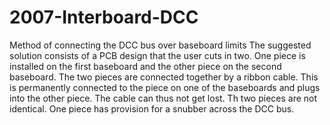 # 2007-Interboard-DCC
Method of connecting the DCC bus over baseboard limits
The suggested solution consists of a PCB design that the user cuts in two. One piece is installed on the first baseboard and the other piece on the
second baseboard. The two pieces are connected together by a ribbon cable. This is permanently connected to the piece on one of the baseboards
and plugs into the other piece. The cable can thus not get lost. Th two pieces are not identical. One piece has provision for a snubber across the DCC bus.
